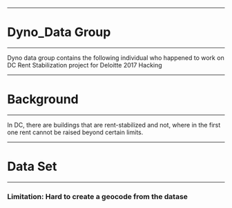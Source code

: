 ***
# Dyno_Data Group
***
Dyno data group contains the following individual who happened to work on DC Rent Stabilization project for Deloitte 2017 Hacking

***
# Background
***
In DC, there are  buildings that are rent-stabilized and not, where in the first one rent cannot be raised beyond certain limits.

***
# Data Set
***
### Limitation: Hard to create a geocode from the datase
###
